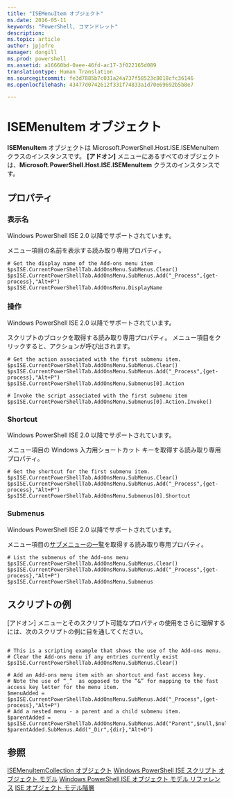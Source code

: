 ```yaml
---
title: "ISEMenuItem オブジェクト"
ms.date: 2016-05-11
keywords: "PowerShell, コマンドレット"
description: 
ms.topic: article
author: jpjofre
manager: dongill
ms.prod: powershell
ms.assetid: a16660bd-0aee-46fd-ac17-3f022165d089
translationtype: Human Translation
ms.sourcegitcommit: fe3d7885b7c031a24a737f58523c8018cfc36146
ms.openlocfilehash: 43477d0742612f331f74833a1d70e69692b5b8e7

---
```


# ISEMenuItem オブジェクト
  **ISEMenuItem** オブジェクトは Microsoft.PowerShell.Host.ISE.ISEMenuItem クラスのインスタンスです。 **[アドオン]** メニューにあるすべてのオブジェクトは、**Microsoft.PowerShell.Host.ISE.ISEMenuItem** クラスのインスタンスです。

## プロパティ

###  <a name="DisplayName"></a> 表示名
  Windows PowerShell ISE 2.0 以降でサポートされています。 

 メニュー項目の名前を表示する読み取り専用プロパティ。

```
# Get the display name of the Add-ons menu item
$psISE.CurrentPowerShellTab.AddOnsMenu.SubMenus.Clear()
$psISE.CurrentPowerShellTab.AddOnsMenu.SubMenus.Add("_Process",{get-process},"Alt+P")
$psISE.CurrentPowerShellTab.AddOnsMenu.DisplayName

```

###  <a name="Action"></a> 操作
  Windows PowerShell ISE 2.0 以降でサポートされています。 

 スクリプトのブロックを取得する読み取り専用プロパティ。 メニュー項目をクリックすると、アクションが呼び出されます。

```
# Get the action associated with the first submenu item.
$psISE.CurrentPowerShellTab.AddOnsMenu.SubMenus.Clear()
$psISE.CurrentPowerShellTab.AddOnsMenu.SubMenus.Add("_Process",{get-process},"Alt+P")
$psISE.CurrentPowerShellTab.AddOnsMenu.Submenus[0].Action

# Invoke the script associated with the first submenu item 
$psISE.CurrentPowerShellTab.AddOnsMenu.Submenus[0].Action.Invoke()
```

###  <a name="Shortcut"></a> Shortcut
  Windows PowerShell ISE 2.0 以降でサポートされています。 

 メニュー項目の Windows 入力用ショートカット キーを取得する読み取り専用プロパティ。

```
# Get the shortcut for the first submenu item.
$psISE.CurrentPowerShellTab.AddOnsMenu.SubMenus.Clear()
$psISE.CurrentPowerShellTab.AddOnsMenu.SubMenus.Add("_Process",{get-process},"Alt+P")
$psISE.CurrentPowerShellTab.AddOnsMenu.Submenus[0].Shortcut
```

###  <a name="Submenus"></a> Submenus
  Windows PowerShell ISE 2.0 以降でサポートされています。 

 メニュー項目の[サブメニューの一覧](The-ISEMenuItemCollection-Object.md)を取得する読み取り専用プロパティ。

```
# List the submenus of the Add-ons menu
$psISE.CurrentPowerShellTab.AddOnsMenu.SubMenus.Clear()
$psISE.CurrentPowerShellTab.AddOnsMenu.SubMenus.Add("_Process",{get-process},"Alt+P")
$psISE.CurrentPowerShellTab.AddOnsMenu.Submenus
```

## スクリプトの例
 [アドオン] メニューとそのスクリプト可能なプロパティの使用をさらに理解するには、次のスクリプトの例に目を通してください。

```

# This is a scripting example that shows the use of the Add-ons menu.
# Clear the Add-ons menu if any entries currently exist
$psISE.CurrentPowerShellTab.AddOnsMenu.SubMenus.Clear()

# Add an Add-ons menu item with an shortcut and fast access key.
# Note the use of “_”  as opposed to the “&” for mapping to the fast access key letter for the menu item.
$menuAdded = $psISE.CurrentPowerShellTab.AddOnsMenu.SubMenus.Add("_Process",{get-process},"Alt+P") 
# Add a nested menu - a parent and a child submenu item. 
$parentAdded = $psISE.CurrentPowerShellTab.AddOnsMenu.SubMenus.Add("Parent",$null,$null) 
$parentAdded.SubMenus.Add("_Dir",{dir},"Alt+D")

```

## 参照
 [ISEMenuItemCollection オブジェクト](The-ISEMenuItemCollection-Object.md) 
 [Windows PowerShell ISE スクリプト オブジェクト モデル](The-Windows-PowerShell-ISE-Scripting-Object-Model.md) 
 [Windows PowerShell ISE オブジェクト モデル リファレンス](Windows-PowerShell-ISE-Object-Model-Reference.md) 
 [ISE オブジェクト モデル階層](The-ISE-Object-Model-Hierarchy.md)

  



<!--HONumber=Oct16_HO1-->


